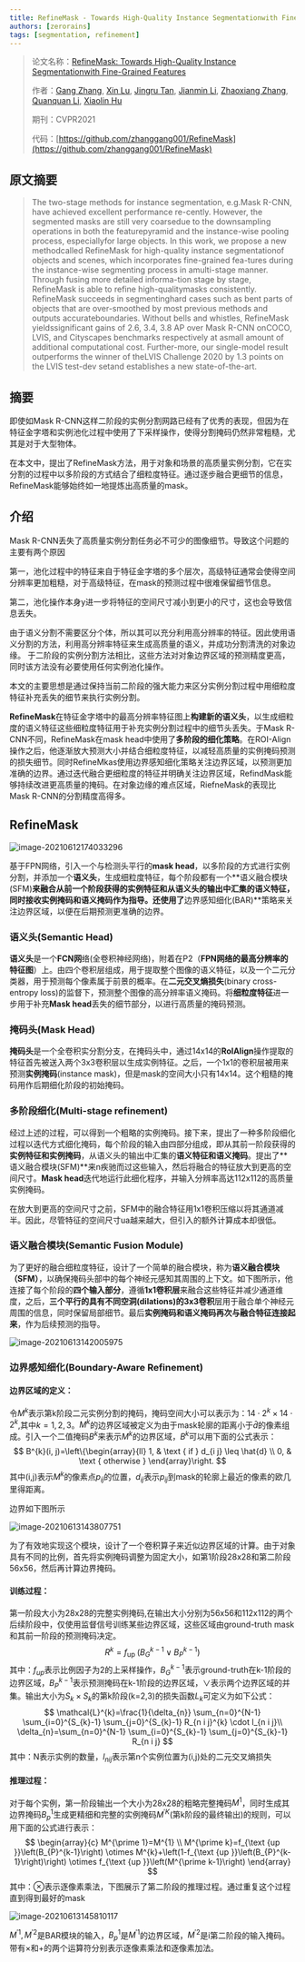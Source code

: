 ```yaml
---
title: RefineMask - Towards High-Quality Instance Segmentationwith Fine-Grained Features
authors: [zerorains]
tags: [segmentation, refinement]
--- 
```


>论文名称：[RefineMask: Towards High-Quality Instance Segmentationwith Fine-Grained Features](https://arxiv.org/abs/2104.08569)
>
>作者：[Gang Zhang](https://arxiv.org/search/cs?searchtype=author&query=Zhang%2C+G), [Xin Lu](https://arxiv.org/search/cs?searchtype=author&query=Lu%2C+X), [Jingru Tan](https://arxiv.org/search/cs?searchtype=author&query=Tan%2C+J), [Jianmin Li](https://arxiv.org/search/cs?searchtype=author&query=Li%2C+J), [Zhaoxiang Zhang](https://arxiv.org/search/cs?searchtype=author&query=Zhang%2C+Z), [Quanquan Li](https://arxiv.org/search/cs?searchtype=author&query=Li%2C+Q), [Xiaolin Hu](https://arxiv.org/search/cs?searchtype=author&query=Hu%2C+X)
>
>期刊：CVPR2021
>
>代码：[https://github.com/zhanggang001/RefineMask](https://github.com/zhanggang001/RefineMask)

## 原文摘要

>The  two-stage  methods  for  instance  segmentation,  e.g.Mask  R-CNN,  have  achieved  excellent  performance  re-cently.  However, the segmented masks are still very coarsedue  to  the  downsampling  operations  in  both  the  featurepyramid and the instance-wise pooling process, especiallyfor large objects.  In this work, we propose a new methodcalled  RefineMask  for  high-quality  instance  segmentationof objects and scenes, which incorporates fine-grained fea-tures  during  the  instance-wise  segmenting  process  in  amulti-stage manner. Through fusing more detailed informa-tion stage by stage, RefineMask is able to refine high-qualitymasks  consistently.    RefineMask  succeeds  in  segmentinghard  cases  such  as  bent  parts  of  objects  that  are  over-smoothed by most previous methods and outputs accurateboundaries.  Without bells and whistles, RefineMask yieldssignificant gains of 2.6, 3.4, 3.8 AP over Mask R-CNN onCOCO, LVIS, and Cityscapes benchmarks respectively at asmall  amount  of  additional  computational  cost.   Further-more, our single-model result outperforms the winner of theLVIS Challenge 2020 by 1.3 points on the LVIS test-dev setand establishes a new state-of-the-art.

## 摘要

即使如Mask R-CNN这样二阶段的实例分割网路已经有了优秀的表现，但因为在特征金字塔和实例池化过程中使用了下采样操作，使得分割掩码仍然非常粗糙，尤其是对于大型物体。

在本文中，提出了RefineMask方法，用于对象和场景的高质量实例分割，它在实分割的过程中以多阶段的方式结合了细粒度特征。通过逐步融合更细节的信息，RefineMask能够始终如一地提炼出高质量的mask。

<!--truncate-->

## 介绍

Mask R-CNN丢失了高质量实例分割任务必不可少的图像细节。导致这个问题的主要有两个原因

第一，池化过程中的特征来自于特征金字塔的多个层次，高级特征通常会使得空间分辨率更加粗糙，对于高级特征，在mask的预测过程中很难保留细节信息。

第二，池化操作本身y进一步将特征的空间尺寸减小到更小的尺寸，这也会导致信息丢失。

由于语义分割不需要区分个体，所以其可以充分利用高分辨率的特征。因此使用语义分割的方法，利用高分辨率特征来生成高质量的语义，并成功分割清洗的对象边缘。 于二阶段的实例分割方法相比，这些方法对对象边界区域的预测精度更高，同时该方法没有必要使用任何实例池化操作。

本文的主要思想是通过保持当前二阶段的强大能力来区分实例分割过程中用细粒度特征补充丢失的细节来执行实例分割。

**RefineMask**在特征金字塔中的最高分辨率特征图上**构建新的语义头**，以生成细粒度的语义特征这些细粒度特征用于补充实例分割过程中的细节头丢失。于Mask R-CNN不同，RefineMask在mask head中使用了**多阶段的细化策略**。在ROI-Align操作之后，他逐渐放大预测大小并结合细粒度特征，以减轻高质量的实例掩码预测的损失细节。同时RefineMkas使用边界感知细化策略关注边界区域，以预测更加准确的边界。通过迭代融合更细粒度的特征并明确关注边界区域，RefindMask能够持续改进更高质量的掩码。在对象边缘的难点区域，RiefneMask的表现比Mask R-CNN的分割精度高得多。



## RefineMask

![image-20210612174033296](./src/RefineMask_Towards_High-Quality_Instance_Segmentationwith_Fine-Grained_Features/20210612174037image-20210612174033296.png)

基于FPN网络，引入一个与检测头平行的**mask head**，以多阶段的方式进行实例分割，并添加一个**语义头**，生成细粒度特征，每个阶段都有一个**语义融合模块(SFM)**来融合从前一个阶段获得的实例特征和从语义头的输出中汇集的语义特征，同时接收实例掩码和语义掩码作为指导。还使用了**边界感知细化(BAR)**策略来关注边界区域，以便在后期预测更准确的边界。



### 语义头(Semantic Head)

**语义头**是一个**FCN网**络(全卷积神经网络)，附着在P2（**FPN网络的最高分辨率的特征图**）上。由四个卷积层组成，用于提取整个图像的语义特征，以及一个二元分类器，用于预测每个像素属于前景的概率。在**二元交叉熵损失**(binary cross-entropy loss)的监督下，预测整个图像的高分辨率语义掩码。将**细粒度特征**进一步用于补充**Mask head**丢失的细节部分，以进行高质量的掩码预测。

### 掩码头(Mask Head)

**掩码头**是一个全卷积实分割分支，在掩码头中，通过14x14的**RoIAlign**操作提取的特征首先被送入两个3x3卷积层以生成实例特征。之后，一个1x1的卷积层被用来预测**实例掩码**(instance mask)，但是mask的空间大小只有14x14。这个粗糙的掩码用作后期细化阶段的初始掩码。

### 多阶段细化(Multi-stage refinement)

经过上述的过程，可以得到一个粗略的实例掩码。接下来，提出了一种多阶段细化过程以迭代方式细化掩码，每个阶段的输入由四部分组成，即从其前一阶段获得的**实例特征和实例掩码**，从语义头的输出中汇集的**语义特征和语义掩码**。提出了**语义融合模块(SFM)**来n疾驰而过这些输入，然后将融合的特征放大到更高的空间尺寸。**Mask head**迭代地运行此细化程序，并输入分辨率高达112x112的高质量实例掩码。

在放大到更高的空间尺寸之前，SFM中的融合特征用1x1卷积压缩以将其通道减半。因此，尽管特征的空间尺寸ua越来越大，但引入的额外计算成本却很低。

### 语义融合模块(Semantic Fusion Module)

为了更好的融合细粒度特征，设计了一个简单的融合模块，称为**语义融合模块（SFM）**，以确保掩码头部中的每个神经元感知其周围的上下文。如下图所示，他连接了每个阶段的**四个输入部分**，遵循**1x1卷积层**来融合这些特征并减少通道维度，之后，**三个平行的具有不同空洞(dilations)的3x3卷积**层用于融合单个神经元周围的信息，同时保留局部细节。最后**实例掩码和语义掩码再次与融合特征连接起来**，作为后续预测的指导。

![image-20210613142005975](./src/RefineMask_Towards_High-Quality_Instance_Segmentationwith_Fine-Grained_Features/20210613142007image-20210613142005975.png)

### 边界感知细化(Boundary-Aware Refinement)

#### **边界区域的定义**：

令$M^k$表示第k阶段二元实例分割的掩码，掩码空间大小可以表示为：$14 \cdot2^k\times14\cdot2^k$,其中$k = 1,2,3$。$M^k$的边界区域被定义为由于mask轮廓的距离小于$\hat d$的像素组成。引入一个二值掩码$B^k$来表示$M^k$的边界区域，$B^k$可以用下面的公式表示：
$$
B^{k}(i, j)=\left\{\begin{array}{ll}
1, & \text { if } d_{i j} \leq \hat{d} \\
0, & \text { otherwise }
\end{array}\right.
$$
其中(i,j)表示$M^k$的像素点$p_{ij}$的位置，$d_{ij}$表示$p_{ij}$到mask的轮廓上最近的像素的欧几里得距离。

边界如下图所示

![image-20210613143807751](./src/RefineMask_Towards_High-Quality_Instance_Segmentationwith_Fine-Grained_Features/20210613143808image-20210613143807751.png)

为了有效地实现这个模块，设计了一个卷积算子来近似边界区域的计算。由于对象具有不同的比例，首先将实例掩码调整为固定大小，如第1阶段28x28和第二阶段56x56，然后再计算边界掩码。

#### **训练过程**：

第一阶段大小为28x28的完整实例掩码,在输出大小分别为56x56和112x112的两个后续阶段中，仅使用监督信号训练某些边界区域，这些区域由ground-truth mask和其前一阶段的预测掩码决定。
$$
R^{k}=f_{\text {up }}\left(B_{G}^{k-1} \vee B_{P}^{k-1}\right)
$$
其中：$f_{up}$表示比例因子为2的上采样操作，$B^{k-1}_G$表示ground-truth在k-1阶段的边界区域，$B^{k-1}_P$表示预测掩码在k-1阶段的边界区域，$\vee$表示两个边界区域的并集。输出大小为$S_k\times S_k$的第k阶段(k=2,3)的损失函数$L_k$可定义为如下公式：
$$
\mathcal{L}^{k}=\frac{1}{\delta_{n}} \sum_{n=0}^{N-1} \sum_{i=0}^{S_{k}-1} \sum_{j=0}^{S_{k}-1} R_{n i j}^{k} \cdot l_{n i j}\\
\delta_{n}=\sum_{n=0}^{N-1} \sum_{i=0}^{S_{k}-1} \sum_{j=0}^{S_{k}-1} R_{n i j}
$$
其中：N表示实例的数量，$l_{nij}$表示第n个实例位置为(i,j)处的二元交叉熵损失

#### **推理过程**：

对于每个实例，第一阶段输出一个大小为28x28的粗略完整掩码$M^1$，同时生成其边界掩码$B_p^1$生成更精细和完整的实例掩码$M^{\prime K}$(第k阶段的最终输出)的规则，可以用下面的公式进行表示：
$$
\begin{array}{c}
M^{\prime 1}=M^{1} \\
M^{\prime k}=f_{\text {up }}\left(B_{P}^{k-1}\right) \otimes M^{k}+\left(1-f_{\text {up }}\left(B_{P}^{k-1}\right)\right) \otimes f_{\text {up }}\left(M^{\prime k-1}\right)
\end{array}
$$
其中：$\otimes$表示逐像素乘法，下图展示了第二阶段的推理过程。通过重复这个过程直到得到最好的mask

![image-20210613145810117](./src/RefineMask_Towards_High-Quality_Instance_Segmentationwith_Fine-Grained_Features/20210613145811image-20210613145810117.png)

$M^{\prime1},M^{\prime2}$是BAR模块的输入，$B_p^1$是$M^{\prime1}$的边界区域，$M^{\prime2}$是i第二阶段的输入掩码。带有$\times$和$+$的两个运算符分别表示逐像素乘法和逐像素加法。

